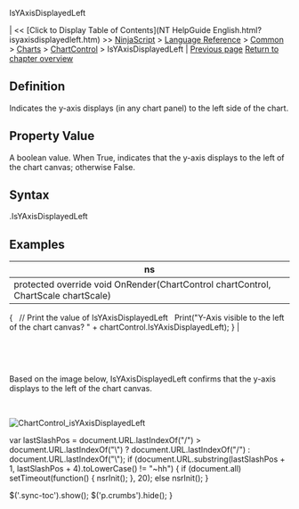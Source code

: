 ﻿










 


IsYAxisDisplayedLeft







| &lt;&lt; [Click to Display Table of Contents](NT HelpGuide English.html?isyaxisdisplayedleft.htm) &gt;&gt;
 [NinjaScript](ninjascript.htm) &gt; [Language Reference](language_reference_wip.htm) &gt; [Common](common.htm) &gt; [Charts](chart.htm) &gt; [ChartControl](chartcontrol.htm) &gt;
IsYAxisDisplayedLeft | [Previous page](isstayindrawmode.htm)
[Return to chapter overview](chartcontrol.htm)










Definition
----------


Indicates the y-axis displays (in any chart panel) to the left side of the chart.



Property Value
--------------


A boolean value. When True, indicates that the y-axis displays to the left of the chart canvas; otherwise False.



Syntax
------


<chartcontrol>.IsYAxisDisplayedLeft



Examples
--------




| ns |
| --- |
| protected override void OnRender(ChartControl chartControl, ChartScale chartScale)
{
   // Print the value of IsYAxisDisplayedLeft
   Print("Y-Axis visible to the left of the chart canvas? " + chartControl.IsYAxisDisplayedLeft);
} |



 


 


Based on the image below, IsYAxisDisplayedLeft confirms that the y-axis displays to the left of the chart canvas.


 


![ChartControl_isYAxisDisplayedLeft](chartcontrol_isyaxisdisplayedleft.png)





 
 var lastSlashPos = document.URL.lastIndexOf("/") &gt; document.URL.lastIndexOf("\\") ? document.URL.lastIndexOf("/") : document.URL.lastIndexOf("\\");
 if (document.URL.substring(lastSlashPos + 1, lastSlashPos + 4).toLowerCase() != "~hh") {
 if (document.all) setTimeout(function() {
 nsrInit();
 }, 20);
 else nsrInit();
 }
 
 
 $('.sync-toc').show();
 $('p.crumbs').hide();
 }
 
 
 



</chartcontrol>